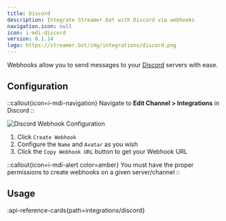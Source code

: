 ```yaml
---
title: Discord
description: Integrate Streamer.bot with Discord via webhooks
navigation.icon: null
icon: i-mdi-discord
version: 0.1.14
logo: https://streamer.bot/img/integrations/discord.png
---
```


Webhooks allow you to send messages to your [Discord](https://discord.gg) servers with ease.

## Configuration

::callout{icon=i-mdi-navigation}
Navigate to **Edit Channel > Integrations** in Discord
::

![Discord Webhook Configuration](assets/discord-webhook.png)

1. Click `Create Webhook`
2. Configure the `Name` and `Avatar` as you wish
3. Click the `Copy Webhook URL` button to get your Webhook URL

::callout{icon=i-mdi-alert color=amber}
You must have the proper permissions to create webhooks on a given server/channel
::

## Usage
:api-reference-cards{path=integrations/discord}